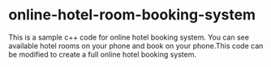 # online-hotel-room-booking-system
This is a sample c++ code for online hotel booking system. You can see available hotel rooms on your phone and book on your phone.This code can be modified to create a full online hotel booking system.
